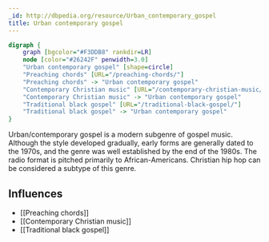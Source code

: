 ```yaml
---
_id: http://dbpedia.org/resource/Urban_contemporary_gospel
title: Urban contemporary gospel
---
```


```dot
digraph {
	graph [bgcolor="#F3DDB8" rankdir=LR]
	node [color="#26242F" penwidth=3.0]
	"Urban contemporary gospel" [shape=circle]
	"Preaching chords" [URL="/preaching-chords/"]
	"Preaching chords" -> "Urban contemporary gospel"
	"Contemporary Christian music" [URL="/contemporary-christian-music/"]
	"Contemporary Christian music" -> "Urban contemporary gospel"
	"Traditional black gospel" [URL="/traditional-black-gospel/"]
	"Traditional black gospel" -> "Urban contemporary gospel"
}
```

Urban/contemporary gospel is a modern subgenre of gospel music. Although the style developed gradually, early forms are generally dated to the 1970s, and the genre was well established by the end of the 1980s. The radio format is pitched primarily to African-Americans. Christian hip hop can be considered a subtype of this genre.

## Influences
- [[Preaching chords]]
- [[Contemporary Christian music]]
- [[Traditional black gospel]]
